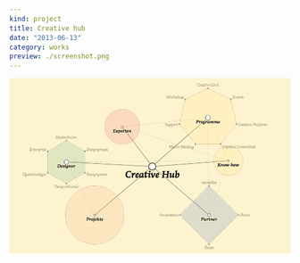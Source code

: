 ```yaml
---
kind: project
title: Creative hub
date: "2013-06-13"
category: works
preview: ./screenshot.png
---
```


![](screenshot.png)
